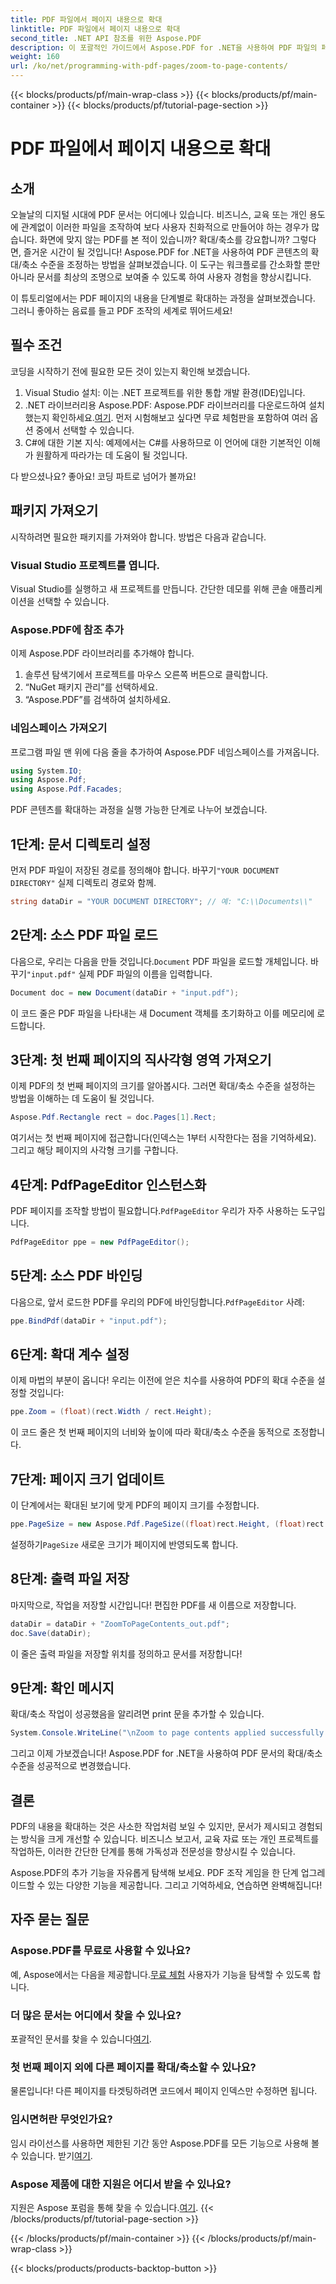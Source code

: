 ```yaml
---
title: PDF 파일에서 페이지 내용으로 확대
linktitle: PDF 파일에서 페이지 내용으로 확대
second_title: .NET API 참조를 위한 Aspose.PDF
description: 이 포괄적인 가이드에서 Aspose.PDF for .NET을 사용하여 PDF 파일의 페이지 내용을 확대하는 방법을 알아보세요. 특정 요구 사항에 따라 PDF 문서를 강화하세요.
weight: 160
url: /ko/net/programming-with-pdf-pages/zoom-to-page-contents/
---
```


{{< blocks/products/pf/main-wrap-class >}}
{{< blocks/products/pf/main-container >}}
{{< blocks/products/pf/tutorial-page-section >}}

# PDF 파일에서 페이지 내용으로 확대

## 소개

오늘날의 디지털 시대에 PDF 문서는 어디에나 있습니다. 비즈니스, 교육 또는 개인 용도에 관계없이 이러한 파일을 조작하여 보다 사용자 친화적으로 만들어야 하는 경우가 많습니다. 화면에 맞지 않는 PDF를 본 적이 있습니까? 확대/축소를 강요합니까? 그렇다면, 즐거운 시간이 될 것입니다! Aspose.PDF for .NET을 사용하여 PDF 콘텐츠의 확대/축소 수준을 조정하는 방법을 살펴보겠습니다. 이 도구는 워크플로를 간소화할 뿐만 아니라 문서를 최상의 조명으로 보여줄 수 있도록 하여 사용자 경험을 향상시킵니다.

이 튜토리얼에서는 PDF 페이지의 내용을 단계별로 확대하는 과정을 살펴보겠습니다. 그러니 좋아하는 음료를 들고 PDF 조작의 세계로 뛰어드세요!

## 필수 조건

코딩을 시작하기 전에 필요한 모든 것이 있는지 확인해 보겠습니다.

1. Visual Studio 설치: 이는 .NET 프로젝트를 위한 통합 개발 환경(IDE)입니다.
2.  .NET 라이브러리용 Aspose.PDF: Aspose.PDF 라이브러리를 다운로드하여 설치했는지 확인하세요.[여기](https://releases.aspose.com/pdf/net/). 먼저 시험해보고 싶다면 무료 체험판을 포함하여 여러 옵션 중에서 선택할 수 있습니다.
3. C#에 대한 기본 지식: 예제에서는 C#를 사용하므로 이 언어에 대한 기본적인 이해가 원활하게 따라가는 데 도움이 될 것입니다.

다 받으셨나요? 좋아요! 코딩 파트로 넘어가 볼까요!

## 패키지 가져오기

시작하려면 필요한 패키지를 가져와야 합니다. 방법은 다음과 같습니다.

### Visual Studio 프로젝트를 엽니다.

Visual Studio를 실행하고 새 프로젝트를 만듭니다. 간단한 데모를 위해 콘솔 애플리케이션을 선택할 수 있습니다.

### Aspose.PDF에 참조 추가

이제 Aspose.PDF 라이브러리를 추가해야 합니다.

1. 솔루션 탐색기에서 프로젝트를 마우스 오른쪽 버튼으로 클릭합니다.
2. “NuGet 패키지 관리”를 선택하세요.
3. “Aspose.PDF”를 검색하여 설치하세요.

### 네임스페이스 가져오기

프로그램 파일 맨 위에 다음 줄을 추가하여 Aspose.PDF 네임스페이스를 가져옵니다.

```csharp
using System.IO;
using Aspose.Pdf;
using Aspose.Pdf.Facades;
```

PDF 콘텐츠를 확대하는 과정을 실행 가능한 단계로 나누어 보겠습니다.

## 1단계: 문서 디렉토리 설정

 먼저 PDF 파일이 저장된 경로를 정의해야 합니다. 바꾸기`"YOUR DOCUMENT DIRECTORY"` 실제 디렉토리 경로와 함께.

```csharp
string dataDir = "YOUR DOCUMENT DIRECTORY"; // 예: "C:\\Documents\\"
```

## 2단계: 소스 PDF 파일 로드

 다음으로, 우리는 다음을 만들 것입니다.`Document` PDF 파일을 로드할 개체입니다. 바꾸기`"input.pdf"` 실제 PDF 파일의 이름을 입력합니다.

```csharp
Document doc = new Document(dataDir + "input.pdf");
```

이 코드 줄은 PDF 파일을 나타내는 새 Document 객체를 초기화하고 이를 메모리에 로드합니다.

## 3단계: 첫 번째 페이지의 직사각형 영역 가져오기

이제 PDF의 첫 번째 페이지의 크기를 알아봅시다. 그러면 확대/축소 수준을 설정하는 방법을 이해하는 데 도움이 될 것입니다. 

```csharp
Aspose.Pdf.Rectangle rect = doc.Pages[1].Rect;
```

여기서는 첫 번째 페이지에 접근합니다(인덱스는 1부터 시작한다는 점을 기억하세요). 그리고 해당 페이지의 사각형 크기를 구합니다.

## 4단계: PdfPageEditor 인스턴스화

 PDF 페이지를 조작할 방법이 필요합니다.`PdfPageEditor` 우리가 자주 사용하는 도구입니다.

```csharp
PdfPageEditor ppe = new PdfPageEditor();
```

## 5단계: 소스 PDF 바인딩

 다음으로, 앞서 로드한 PDF를 우리의 PDF에 바인딩합니다.`PdfPageEditor` 사례:

```csharp
ppe.BindPdf(dataDir + "input.pdf");
```

## 6단계: 확대 계수 설정

이제 마법의 부분이 옵니다! 우리는 이전에 얻은 치수를 사용하여 PDF의 확대 수준을 설정할 것입니다:

```csharp
ppe.Zoom = (float)(rect.Width / rect.Height);
```

이 코드 줄은 첫 번째 페이지의 너비와 높이에 따라 확대/축소 수준을 동적으로 조정합니다.

## 7단계: 페이지 크기 업데이트

이 단계에서는 확대된 보기에 맞게 PDF의 페이지 크기를 수정합니다.

```csharp
ppe.PageSize = new Aspose.Pdf.PageSize((float)rect.Height, (float)rect.Width);
```

 설정하기`PageSize` 새로운 크기가 페이지에 반영되도록 합니다.

## 8단계: 출력 파일 저장

마지막으로, 작업을 저장할 시간입니다! 편집한 PDF를 새 이름으로 저장합니다.

```csharp
dataDir = dataDir + "ZoomToPageContents_out.pdf";
doc.Save(dataDir);
```

이 줄은 출력 파일을 저장할 위치를 정의하고 문서를 저장합니다!

## 9단계: 확인 메시지

확대/축소 작업이 성공했음을 알리려면 print 문을 추가할 수 있습니다.

```csharp
System.Console.WriteLine("\nZoom to page contents applied successfully.\nFile saved at " + dataDir);
```

그리고 이제 가보겠습니다! Aspose.PDF for .NET을 사용하여 PDF 문서의 확대/축소 수준을 성공적으로 변경했습니다. 

## 결론

PDF의 내용을 확대하는 것은 사소한 작업처럼 보일 수 있지만, 문서가 제시되고 경험되는 방식을 크게 개선할 수 있습니다. 비즈니스 보고서, 교육 자료 또는 개인 프로젝트를 작업하든, 이러한 간단한 단계를 통해 가독성과 전문성을 향상시킬 수 있습니다.

Aspose.PDF의 추가 기능을 자유롭게 탐색해 보세요. PDF 조작 게임을 한 단계 업그레이드할 수 있는 다양한 기능을 제공합니다. 그리고 기억하세요, 연습하면 완벽해집니다!

## 자주 묻는 질문

### Aspose.PDF를 무료로 사용할 수 있나요?
 예, Aspose에서는 다음을 제공합니다.[무료 체험](https://releases.aspose.com/) 사용자가 기능을 탐색할 수 있도록 합니다.

### 더 많은 문서는 어디에서 찾을 수 있나요?
 포괄적인 문서를 찾을 수 있습니다[여기](https://reference.aspose.com/pdf/net/).

### 첫 번째 페이지 외에 다른 페이지를 확대/축소할 수 있나요?
물론입니다! 다른 페이지를 타겟팅하려면 코드에서 페이지 인덱스만 수정하면 됩니다.

### 임시면허란 무엇인가요?
임시 라이선스를 사용하면 제한된 기간 동안 Aspose.PDF를 모든 기능으로 사용해 볼 수 있습니다. 받기[여기](https://purchase.aspose.com/temporary-license/).

### Aspose 제품에 대한 지원은 어디서 받을 수 있나요?
 지원은 Aspose 포럼을 통해 찾을 수 있습니다.[여기](https://forum.aspose.com/c/pdf/10).
{{< /blocks/products/pf/tutorial-page-section >}}

{{< /blocks/products/pf/main-container >}}
{{< /blocks/products/pf/main-wrap-class >}}

{{< blocks/products/products-backtop-button >}}
